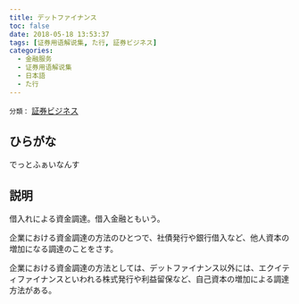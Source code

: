 ```yaml
---
title: デットファイナンス
toc: false
date: 2018-05-18 13:53:37
tags: [证券用语解说集, た行, 証券ビジネス]
categories:
  - 金融服务
  - 证券用语解说集
  - 日本語
  - た行
---
```


`分類：` [証券ビジネス](/tags/証券ビジネス/)

## ひらがな

でっとふぁいなんす

## 説明

借入れによる資金調達。借入金融ともいう。

企業における資金調達の方法のひとつで、社債発行や銀行借入など、他人資本の増加になる調達のことをさす。

企業における資金調達の方法としては、デットファイナンス以外には、エクイティファイナンスといわれる株式発行や利益留保など、自己資本の増加による調達方法がある。
